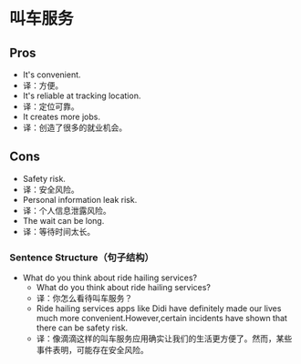 # 叫车服务

## Pros

- It's convenient.
- 译：方便。
- It's reliable at tracking location.
- 译：定位可靠。
- It creates more jobs.
- 译：创造了很多的就业机会。

## Cons

- Safety risk.
- 译：安全风险。
- Personal information leak risk.
- 译：个人信息泄露风险。
- The wait can be long.
- 译：等待时间太长。

### Sentence Structure（句子结构）

- What do you think about ride hailing services?
  - What do you think about ride hailing services?
  - 译：你怎么看待叫车服务？
  - Ride hailing services apps like Didi have definitely made our lives much more convenient.However,certain incidents have shown that there can be safety risk.
  - 译：像滴滴这样的叫车服务应用确实让我们的生活更方便了。然而，某些事件表明，可能存在安全风险。
